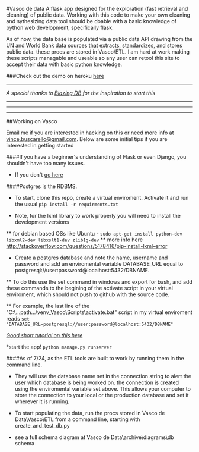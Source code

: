 #Vasco de data
A flask app designed for the exploration (fast retrieval and cleaning) of public data.
Working with this code to make your own cleaning and sythesizing data tool should be doable with a basic knowledge of python web development, specifically flask.


As of now, the data base is populated via a public data API drawing from the UN and World Bank data sources that extracts, standardizes, and stores public data. these procs are stored in Vasco/ETL. I am hard at work making these scripts managable and useable so any user can retool this site to accept their data with basic python knowledge.

###Check out the demo on heroku [here](https://vasco-de-data.herokuapp.com/)

 --------

*A special thanks to [Blazing DB](http://blazingdb.com/) for the inspiration to start this*

 --------

 --------

 --------

##Working on Vasco

Email me if you are interested in hacking on this or need more info at vince.buscarello@gmail.com. 
Below are some initial tips if you are interested in getting started 

####If you have a beginner's understanding of Flask or even Django, you shouldn't have too many issues.
* If you don't [go here](http://www.pgbovine.net/flask-python-tutorial.htm)

####Postgres is the RDBMS.
* To start, clone this repo, create a virtual enviroment. Activate it and run the usual `pip install -r requirments.txt`

* Note, for the lxml library to work properly you will need to install the development versions

** for debian based OSs like Ubuntu - `sudo apt-get install python-dev libxml2-dev libxslt1-dev zlib1g-dev`
** more info here http://stackoverflow.com/questions/5178416/pip-install-lxml-error

* Create a postgres database and note the name, username and password and add an enviromental variable DATABASE_URL equal to postgresql://user:password@localhost:5432/DBNAME. 

** To do this use the set command in windows and export for bash, and add these commands to the begining of the activate script in your virtual enviroment, which should not push to github with the source code.

** For example, the last line of the "C:\\...path...\\venv_Vasco\\Scripts\\activate.bat" script in my virtual enviroment reads
`set "DATABASE_URL=postgresql://user:password@localhost:5432/DBNAME"`


*[Good short tutorial on this here](http://andrewtorkbaker.com/using-environment-variables-with-django-settings)*

*start the app! `python manage.py runserver`

####As of 7/24, as the ETL tools are built to work by running them in the command line. 
* They will use the database name set in the connection string to alert the user which database is being worked on. the connection is created using the enviromental variable set above. This allows your computer to store the connection to your local or the production database and set it wherever it is running.

* To start populating the data, run the procs stored in Vasco de Data\\Vasco\\ETL from a command line, starting with create_and_test_db.py

* see a full schema diagram at Vasco de Data\\archive\\diagrams\\db schema
